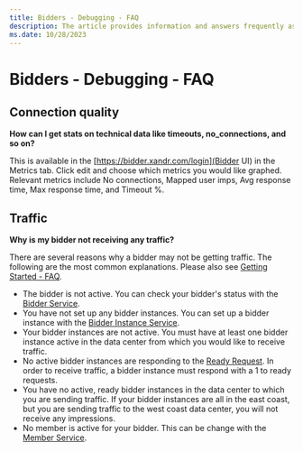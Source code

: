 ```yaml
---
title: Bidders - Debugging - FAQ
description: The article provides information and answers frequently asked questions (FAQs) related to debugging.
ms.date: 10/28/2023
---
```


# Bidders - Debugging - FAQ

## Connection quality

**How can I get stats on technical data like timeouts, no_connections, and so on?**

This is available in the [https://bidder.xandr.com/login](Bidder UI) in the Metrics tab. Click edit and choose which metrics you would like graphed. Relevant metrics include No connections, Mapped user imps, Avg response time, Max response time, and Timeout %.

## Traffic

**Why is my bidder not receiving any traffic?**

There are several reasons why a bidder may not be getting traffic. The following are the most common explanations. Please also see [Getting Started - FAQ](getting-started---faq.md).

- The bidder is not active. You can check your bidder's status with the [Bidder Service](bidder-service.md).
- You have not set up any bidder instances. You can set up a bidder instance with the [Bidder Instance Service](bidder-instance-service.md).
- Your bidder instances are not active. You must have at least one bidder instance active in the data center from which you would like to receive traffic.
- No active bidder instances are responding to the [Ready Request](ready-request.md). In order to receive traffic, a bidder instance must respond with a 1 to ready requests.
- You have no active, ready bidder instances in the data center to which you are sending traffic. If your bidder instances are all in the east coast, but you are sending traffic to the west coast data center, you will not receive any impressions.
- No member is active for your bidder. This can be change with the [Member Service](member-service.md).
